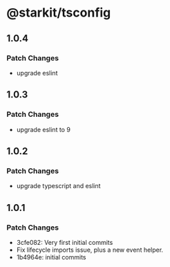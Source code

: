 # @starkit/tsconfig

## 1.0.4

### Patch Changes

- upgrade eslint

## 1.0.3

### Patch Changes

- upgrade eslint to 9

## 1.0.2

### Patch Changes

- upgrade typescript and eslint

## 1.0.1

### Patch Changes

- 3cfe082: Very first initial commits
- Fix lifecycle imports issue, plus a new event helper.
- 1b4964e: initial commits
